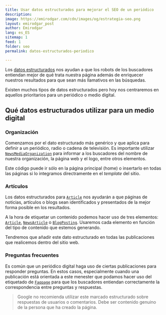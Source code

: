 ```yaml
---
title: Usar datos estructurados para mejorar el SEO de un periódico
description: 
image: https://emirodgar.com/cdn/images/og/estrategia-seo.png
layout: emirodgar_post
author: Emirodgar
lang: es_ES
sitemap: 1
feed: 1
folder: seo
permalink: datos-estructurados-periodico

--- 
```


Los [datos estructurados](https://emirodgar.com/datos-estructurados) nos ayudan a que los robots de los buscadores entiendan mejor de qué trata nuestra página además de enriquecer nuestros resultados para que sean más llamativos en las búsquedas.

Existen muchos tipos de datos estructurados pero hoy nos centraremos en aquellos prioritarios para un periódico o medio digital.

## Qué datos estructurados utilizar para un medio digital

### Organización

Comenzamos por el dato estructurado más genérico y que aplica para definir a un periódico, radio o cadena de televisión. Es importante utilizar [`NewsMediaOrganization`](https://schema.org/NewsMediaOrganization) para informar a los buscadores del nombre de nuestra organización, la página web y el logo, entre otros elementos.

Este código puede ir sólo en la página principal (home) o insertarlo en todas las páginas si lo integramos directramente en el *template* del sitio.

### Artículos

Los datos estructurados para [`Article`](https://developers.google.com/search/docs/advanced/structured-data/article) nos ayudarán a que páginas de noticias, artículos o blogs sean identificados y presentados de la mejor forma posible en los resultados.

A la hora de etiquetar un contenido podemos hacer uso de tres elementos: [`Article`](https://schema.org/Article), [`NewsArticle`](https://schema.org/NewsArticle) o [`BlogPosting`](https://schema.org/BlogPosting). Usaremos cada elemento en función del tipo de contenido que estemos generando.

Tendremos que añadir este dato estructurado en todas las publicaciones que realicemos dentro del sitio web.

### Preguntas frecuentes

Es común que un periódico digital haga uso de ciertas publicaciones para responder preguntas. En estos casos, especialmente cuando una publicación está orientada a este menester que podamos hacer uso del etiquetado de [`Faqpage`](https://developers.google.com/search/docs/advanced/structured-data/faqpage) para que los buscadores entiendan correctamente la correspondencia entre preguntas y respuestas.

> Google no recomienda utilizar este marcado estructurado sobre respuestas de usuarios o comentarios. Debe ser contenido genuino de la persona que ha creado la página.


<!--stackedit_data:
eyJoaXN0b3J5IjpbMTM1NzY1MzA0NCw2NjU3OTE4NTMsMTg0OT
k3MzMxNCwtMTc3MjIxODUyN119
-->